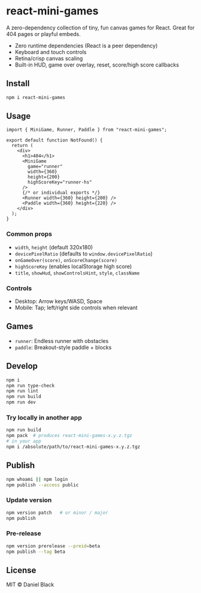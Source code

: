 # react-mini-games

A zero-dependency collection of tiny, fun canvas games for React. Great for 404 pages or playful embeds.

- Zero runtime dependencies (React is a peer dependency)
- Keyboard and touch controls
- Retina/crisp canvas scaling
- Built-in HUD, game over overlay, reset, score/high score callbacks

## Install

```bash
npm i react-mini-games
```

## Usage

```tsx
import { MiniGame, Runner, Paddle } from "react-mini-games";

export default function NotFound() {
  return (
    <div>
      <h1>404</h1>
      <MiniGame
        game="runner"
        width={360}
        height={200}
        highScoreKey="runner-hs"
      />
      {/* or individual exports */}
      <Runner width={360} height={200} />
      <Paddle width={360} height={220} />
    </div>
  );
}
```

### Common props

- `width`, `height` (default 320x180)
- `devicePixelRatio` (defaults to `window.devicePixelRatio`)
- `onGameOver(score)`, `onScoreChange(score)`
- `highScoreKey` (enables localStorage high score)
- `title`, `showHud`, `showControlsHint`, `style`, `className`

### Controls

- Desktop: Arrow keys/WASD, Space
- Mobile: Tap; left/right side controls when relevant

## Games

- `runner`: Endless runner with obstacles
- `paddle`: Breakout-style paddle + blocks

## Develop

```bash
npm i
npm run type-check
npm run lint
npm run build
npm run dev
```

### Try locally in another app

```bash
npm run build
npm pack  # produces react-mini-games-x.y.z.tgz
# in your app
npm i /absolute/path/to/react-mini-games-x.y.z.tgz
```

## Publish

```bash
npm whoami || npm login
npm publish --access public
```

### Update version

```bash
npm version patch   # or minor / major
npm publish
```

### Pre-release

```bash
npm version prerelease --preid=beta
npm publish --tag beta
```

## License

MIT © Daniel Black
